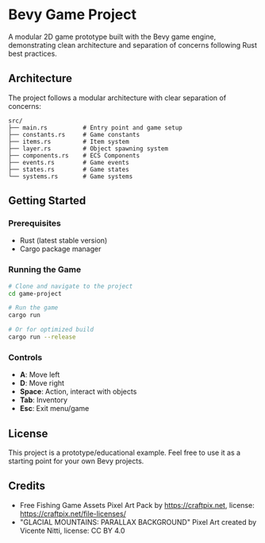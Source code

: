 # Bevy Game Project

A modular 2D game prototype built with the Bevy game engine, demonstrating clean architecture and separation of concerns following Rust best practices.

## Architecture

The project follows a modular architecture with clear separation of concerns:

```
src/
├── main.rs          # Entry point and game setup
├── constants.rs     # Game constants
├── items.rs         # Item system
├── layer.rs         # Object spawning system
├── components.rs    # ECS Components
├── events.rs        # Game events
├── states.rs        # Game states
└── systems.rs       # Game systems
```

## Getting Started

### Prerequisites
- Rust (latest stable version)
- Cargo package manager

### Running the Game
```bash
# Clone and navigate to the project
cd game-project

# Run the game
cargo run

# Or for optimized build
cargo run --release
```

### Controls
- **A**: Move left
- **D**: Move right
- **Space**: Action, interact with objects
- **Tab**: Inventory
- **Esc**: Exit menu/game

## License

This project is a prototype/educational example. Feel free to use it as a starting point for your own Bevy projects.

## Credits
- Free Fishing Game Assets Pixel Art Pack by https://craftpix.net, license: https://craftpix.net/file-licenses/
- "GLACIAL MOUNTAINS: PARALLAX BACKGROUND" Pixel Art created by Vicente Nitti, license: CC BY 4.0
